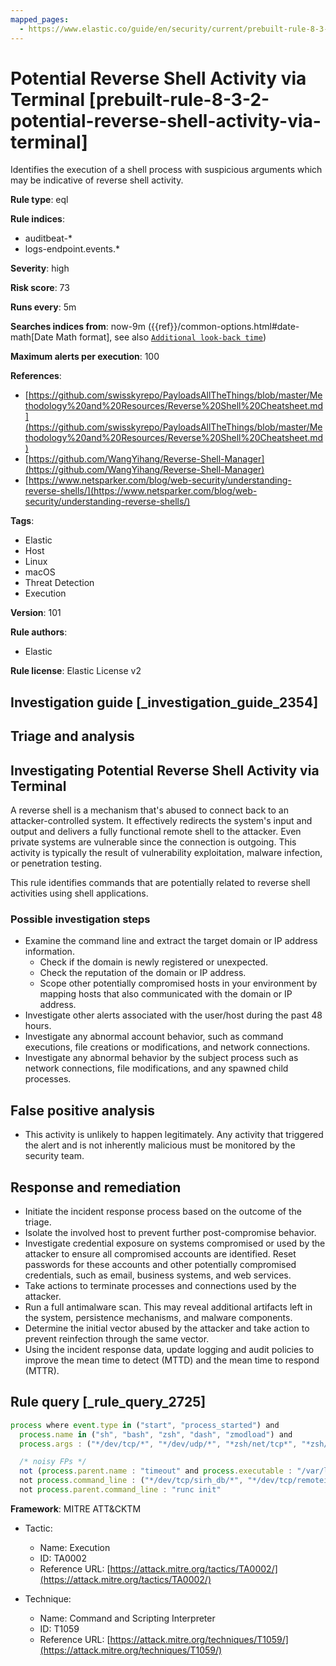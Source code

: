 ```yaml
---
mapped_pages:
  - https://www.elastic.co/guide/en/security/current/prebuilt-rule-8-3-2-potential-reverse-shell-activity-via-terminal.html
---
```


# Potential Reverse Shell Activity via Terminal [prebuilt-rule-8-3-2-potential-reverse-shell-activity-via-terminal]

Identifies the execution of a shell process with suspicious arguments which may be indicative of reverse shell activity.

**Rule type**: eql

**Rule indices**:

* auditbeat-*
* logs-endpoint.events.*

**Severity**: high

**Risk score**: 73

**Runs every**: 5m

**Searches indices from**: now-9m ({{ref}}/common-options.html#date-math[Date Math format], see also [`Additional look-back time`](docs-content://solutions/security/detect-and-alert/create-detection-rule.md#rule-schedule))

**Maximum alerts per execution**: 100

**References**:

* [https://github.com/swisskyrepo/PayloadsAllTheThings/blob/master/Methodology%20and%20Resources/Reverse%20Shell%20Cheatsheet.md](https://github.com/swisskyrepo/PayloadsAllTheThings/blob/master/Methodology%20and%20Resources/Reverse%20Shell%20Cheatsheet.md)
* [https://github.com/WangYihang/Reverse-Shell-Manager](https://github.com/WangYihang/Reverse-Shell-Manager)
* [https://www.netsparker.com/blog/web-security/understanding-reverse-shells/](https://www.netsparker.com/blog/web-security/understanding-reverse-shells/)

**Tags**:

* Elastic
* Host
* Linux
* macOS
* Threat Detection
* Execution

**Version**: 101

**Rule authors**:

* Elastic

**Rule license**: Elastic License v2

## Investigation guide [_investigation_guide_2354]

## Triage and analysis

## Investigating Potential Reverse Shell Activity via Terminal

A reverse shell is a mechanism that's abused to connect back to an attacker-controlled system. It effectively redirects
the system's input and output and delivers a fully functional remote shell to the attacker. Even private systems are
vulnerable since the connection is outgoing. This activity is typically the result of vulnerability exploitation,
malware infection, or penetration testing.

This rule identifies commands that are potentially related to reverse shell activities using shell applications.

### Possible investigation steps

- Examine the command line and extract the target domain or IP address information.
  - Check if the domain is newly registered or unexpected.
  - Check the reputation of the domain or IP address.
  - Scope other potentially compromised hosts in your environment by mapping hosts that also communicated with the
  domain or IP address.
- Investigate other alerts associated with the user/host during the past 48 hours.
- Investigate any abnormal account behavior, such as command executions, file creations or modifications, and network
connections.
- Investigate any abnormal behavior by the subject process such as network connections, file modifications, and any
spawned child processes.

## False positive analysis

- This activity is unlikely to happen legitimately. Any activity that triggered the alert and is not inherently
malicious must be monitored by the security team.

## Response and remediation

- Initiate the incident response process based on the outcome of the triage.
- Isolate the involved host to prevent further post-compromise behavior.
- Investigate credential exposure on systems compromised or used by the attacker to ensure all compromised accounts are
identified. Reset passwords for these accounts and other potentially compromised credentials, such as email, business
systems, and web services.
- Take actions to terminate processes and connections used by the attacker.
- Run a full antimalware scan. This may reveal additional artifacts left in the system, persistence mechanisms, and
malware components.
- Determine the initial vector abused by the attacker and take action to prevent reinfection through the same vector.
- Using the incident response data, update logging and audit policies to improve the mean time to detect (MTTD) and the
mean time to respond (MTTR).

## Rule query [_rule_query_2725]

```js
process where event.type in ("start", "process_started") and
  process.name in ("sh", "bash", "zsh", "dash", "zmodload") and
  process.args : ("*/dev/tcp/*", "*/dev/udp/*", "*zsh/net/tcp*", "*zsh/net/udp*") and

  /* noisy FPs */
  not (process.parent.name : "timeout" and process.executable : "/var/lib/docker/overlay*") and
  not process.command_line : ("*/dev/tcp/sirh_db/*", "*/dev/tcp/remoteiot.com/*", "*dev/tcp/elk.stag.one/*", "*dev/tcp/kafka/*", "*/dev/tcp/$0/$1*", "*/dev/tcp/127.*", "*/dev/udp/127.*", "*/dev/tcp/localhost/*") and
  not process.parent.command_line : "runc init"
```

**Framework**: MITRE ATT&CKTM

* Tactic:

    * Name: Execution
    * ID: TA0002
    * Reference URL: [https://attack.mitre.org/tactics/TA0002/](https://attack.mitre.org/tactics/TA0002/)

* Technique:

    * Name: Command and Scripting Interpreter
    * ID: T1059
    * Reference URL: [https://attack.mitre.org/techniques/T1059/](https://attack.mitre.org/techniques/T1059/)



